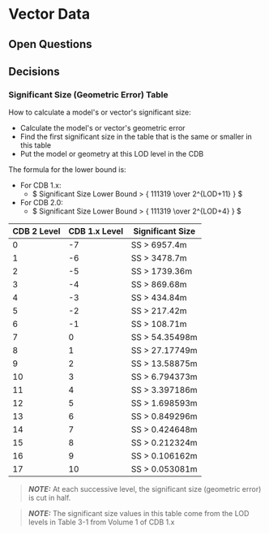# Vector Data

## Open Questions

## Decisions

### Significant Size (Geometric Error) Table

How to calculate a model's or vector's significant size:
* Calculate the model's or vector's geometric error
* Find the first significant size in the table that is the same or smaller in this table
* Put the model or geometry at this LOD level in the CDB

The formula for the lower bound is:
* For CDB 1.x:
   * $ Significant Size Lower Bound > { 111319 \over 2^{LOD+11} } $
* For CDB 2.0:
   * $ Significant Size Lower Bound > { 111319 \over 2^{LOD+4} } $

| CDB 2 Level | CDB 1.x Level | Significant Size |
| ----------- | ------------- | ---------------- |
|  0 | -7 | SS > 6957.4m   |
|  1 | -6 | SS > 3478.7m   |
|  2 | -5 | SS > 1739.36m  |
|  3 | -4 | SS > 869.68m   |
|  4 | -3 | SS > 434.84m   |
|  5 | -2 | SS > 217.42m   |
|  6 | -1 | SS > 108.71m   |
|  7 |  0 | SS > 54.35498m |
|  8 |  1 | SS > 27.17749m |
|  9 |  2 | SS > 13.58875m |
| 10 |  3 | SS > 6.794373m |
| 11 |  4 | SS > 3.397186m |
| 12 |  5 | SS > 1.698593m |
| 13 |  6 | SS > 0.849296m |
| 14 |  7 | SS > 0.424648m |
| 15 |  8 | SS > 0.212324m |
| 16 |  9 | SS > 0.106162m |
| 17 | 10 | SS > 0.053081m |

> **_NOTE:_** At each successive level, the significant size (geometric error) is cut in half.

> **_NOTE:_** The significant size values in this table come from the LOD levels in Table 3-1 from Volume 1 of CDB 1.x
